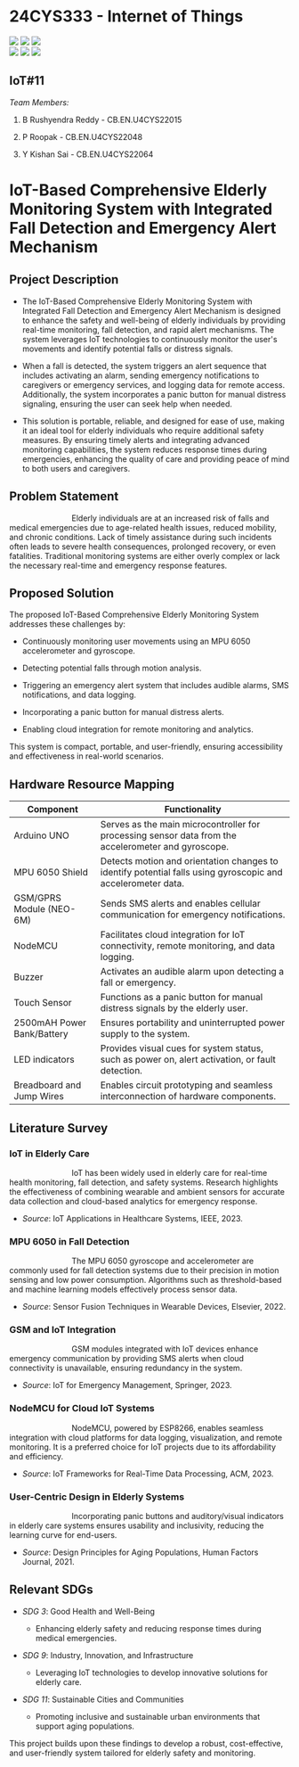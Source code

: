 # 24CYS333 - Internet of Things
![](https://img.shields.io/badge/Batch-22CYS-lightgreen) ![](https://img.shields.io/badge/UG-blue) ![](https://img.shields.io/badge/Subject-IoT-blue)
<br/>
![](https://img.shields.io/badge/Lecture-2-orange) ![](https://img.shields.io/badge/Practical-3-orange) ![](https://img.shields.io/badge/Credits-3-orange) <br/>

## IoT#11

*Team Members:*

1) B Rushyendra Reddy - CB.EN.U4CYS22015

2) P Roopak - CB.EN.U4CYS22048

3) Y Kishan Sai - CB.EN.U4CYS22064

IoT-Based Comprehensive Elderly Monitoring System with Integrated Fall Detection and Emergency Alert Mechanism
==============================================================================================================

Project Description
-------------------

- The IoT-Based Comprehensive Elderly Monitoring System with Integrated Fall Detection and Emergency Alert Mechanism is designed to enhance the safety and well-being of elderly individuals by providing real-time monitoring, fall detection, and rapid alert mechanisms. The system leverages IoT technologies to continuously monitor the user's movements and identify potential falls or distress signals.

- When a fall is detected, the system triggers an alert sequence that includes activating an alarm, sending emergency notifications to caregivers or emergency services, and logging data for remote access. Additionally, the system incorporates a panic button for manual distress signaling, ensuring the user can seek help when needed.

- This solution is portable, reliable, and designed for ease of use, making it an ideal tool for elderly individuals who require additional safety measures. By ensuring timely alerts and integrating advanced monitoring capabilities, the system reduces response times during emergencies, enhancing the quality of care and providing peace of mind to both users and caregivers.

Problem Statement
-----------------

<p>&emsp;&emsp;&emsp;&emsp;&emsp;&emsp;&emsp;&emsp;Elderly individuals are at an increased risk of falls and medical emergencies due to age-related health issues, reduced mobility, and chronic conditions. Lack of timely assistance during such incidents often leads to severe health consequences, prolonged recovery, or even fatalities. Traditional monitoring systems are either overly complex or lack the necessary real-time and emergency response features.</p>

Proposed Solution
-----------------

The proposed IoT-Based Comprehensive Elderly Monitoring System addresses these challenges by:

*   Continuously monitoring user movements using an MPU 6050 accelerometer and gyroscope.
    
*   Detecting potential falls through motion analysis.
    
*   Triggering an emergency alert system that includes audible alarms, SMS notifications, and data logging.
    
*   Incorporating a panic button for manual distress alerts.
    
*   Enabling cloud integration for remote monitoring and analytics.
    

This system is compact, portable, and user-friendly, ensuring accessibility and effectiveness in real-world scenarios.

Hardware Resource Mapping
-------------------------

| Component                  | Functionality                                                                                               |
|----------------------------|-------------------------------------------------------------------------------------------------------------|
| Arduino UNO                | Serves as the main microcontroller for processing sensor data from the accelerometer and gyroscope.         |
| MPU 6050 Shield            | Detects motion and orientation changes to identify potential falls using gyroscopic and accelerometer data. |
| GSM/GPRS Module (NEO-6M)   | Sends SMS alerts and enables cellular communication for emergency notifications.                            |
| NodeMCU                    | Facilitates cloud integration for IoT connectivity, remote monitoring, and data logging.                    |
| Buzzer                     | Activates an audible alarm upon detecting a fall or emergency.                                              |
| Touch Sensor               | Functions as a panic button for manual distress signals by the elderly user.                                |
| 2500mAH Power Bank/Battery | Ensures portability and uninterrupted power supply to the system.                                           |
| LED indicators             | Provides visual cues for system status, such as power on, alert activation, or fault detection.             |
| Breadboard and Jump Wires  | Enables circuit prototyping and seamless interconnection of hardware components.                            |

Literature Survey
-----------------

### IoT in Elderly Care

<p>&emsp;&emsp;&emsp;&emsp;&emsp;&emsp;&emsp;&emsp;IoT has been widely used in elderly care for real-time health monitoring, fall detection, and safety systems. Research highlights the effectiveness of combining wearable and ambient sensors for accurate data collection and cloud-based analytics for emergency response.</p>

*   *Source*: IoT Applications in Healthcare Systems, IEEE, 2023.
    

### MPU 6050 in Fall Detection

<p>&emsp;&emsp;&emsp;&emsp;&emsp;&emsp;&emsp;&emsp;The MPU 6050 gyroscope and accelerometer are commonly used for fall detection systems due to their precision in motion sensing and low power consumption. Algorithms such as threshold-based and machine learning models effectively process sensor data.</p>

*   *Source*: Sensor Fusion Techniques in Wearable Devices, Elsevier, 2022.
    

### GSM and IoT Integration

<p>&emsp;&emsp;&emsp;&emsp;&emsp;&emsp;&emsp;&emsp;GSM modules integrated with IoT devices enhance emergency communication by providing SMS alerts when cloud connectivity is unavailable, ensuring redundancy in the system.</p>

*   *Source*: IoT for Emergency Management, Springer, 2023.
    

### NodeMCU for Cloud IoT Systems

<p>&emsp;&emsp;&emsp;&emsp;&emsp;&emsp;&emsp;&emsp;NodeMCU, powered by ESP8266, enables seamless integration with cloud platforms for data logging, visualization, and remote monitoring. It is a preferred choice for IoT projects due to its affordability and efficiency.</p>

*   *Source*: IoT Frameworks for Real-Time Data Processing, ACM, 2023.
    

### User-Centric Design in Elderly Systems

<p>&emsp;&emsp;&emsp;&emsp;&emsp;&emsp;&emsp;&emsp;Incorporating panic buttons and auditory/visual indicators in elderly care systems ensures usability and inclusivity, reducing the learning curve for end-users.</p>

*   *Source*: Design Principles for Aging Populations, Human Factors Journal, 2021.
    

Relevant SDGs
-------------

*   *SDG 3*: Good Health and Well-Being
    
    *   Enhancing elderly safety and reducing response times during medical emergencies.
        
*   *SDG 9*: Industry, Innovation, and Infrastructure
    
    *   Leveraging IoT technologies to develop innovative solutions for elderly care.
        
*   *SDG 11*: Sustainable Cities and Communities
    
    *   Promoting inclusive and sustainable urban environments that support aging populations.
        

This project builds upon these findings to develop a robust, cost-effective, and user-friendly system tailored for elderly safety and monitoring.
